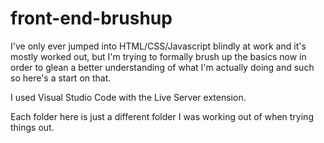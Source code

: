 # front-end-brushup
 I've only ever jumped into HTML/CSS/Javascript blindly at work and it's mostly worked out, but I'm trying to formally brush up the basics now in order to glean a better understanding of what I'm actually doing and such so here's a start on that.
 
 I used Visual Studio Code with the Live Server extension. 
 
 Each folder here is just a different folder I was working out of when trying things out.
